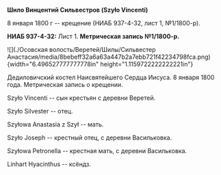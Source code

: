 **Шило Винцентий Сильвестров (Szyło Vincenti)**

8 января 1800 г -- крещение (НИАБ 937-4-32, лист 1, №1/1800-р).

**НИАБ 937-4-32:** Лист 1. **Метрическая запись №1/1800-р.**

![](./Осовская волость/Веретей/Шилы/Сильвестер Анастасия/media/8bebeff32a6a63a447b2a7ebb721f42234798fca.png){width="6.496527777777778in"
height="1.1159722222222221in"}

Дедиловичский костел Наисвятейшего Сердца Иисуса. 8 января 1800 года.
Метрическая запись о крещении.

Szyło Vincenti -- сын крестьян с деревни Веретей.

Szyło Silvester -- отец.

Szyłowa Anastasia z Szył -- мать.

Szyło Joseph -- крестный отец, с деревни Васильковка.

Szyłowa Petronella -- крестная мать, с деревни Васильковка.

Linhart Hyacinthus -- ксёндз.
